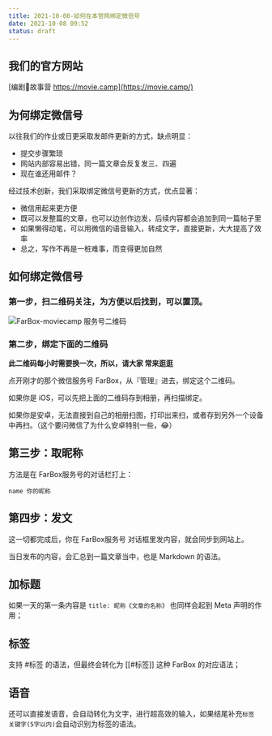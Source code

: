 ```yaml
---
title: 2021-10-08-如何在本官网绑定微信号
date: 2021-10-08 09:52
status: draft
---
```


## 我们的官方网站

[编剧🎥故事营 https://movie.camp](https://movie.camp/)

## 为何绑定微信号

以往我们的作业或日更采取发邮件更新的方式，缺点明显：
- 提交步骤繁琐
- 网站内部容易出错，同一篇文章会反复发三、四遍
- 现在谁还用邮件？

经过技术创新，我们采取绑定微信号更新的方式，优点显著：
- 微信用起来更方便
- 既可以发整篇的文章，也可以边创作边发，后续内容都会追加到同一篇帖子里
- 如果懒得动笔，可以用微信的语音输入，转成文字，直接更新，大大提高了效率
- 总之，写作不再是一桩难事，而变得更加自然

## 如何绑定微信号

### 第一步，扫二维码关注，为方便以后找到，可以置顶。

![FarBox-moviecamp 服务号二维码](https://wangpei.net/wp-content/uploads/2021/10/截屏2021-10-11-上午12.39.19.png)

### 第二步，绑定下面的二维码

**此二维码每小时需要换一次，所以，请大家 常来逛逛**

点开刚才的那个微信服务号 FarBox，从『管理』进去，绑定这个二维码。

如果你是 iOS，可以先把上面的二维码存到相册，再扫描绑定。

如果你是安卓，无法直接到自己的相册扫图，打印出来扫，或者存到另外一个设备中再扫。（这个要问微信了为什么安卓特别一些，😂）

## 第三步：取昵称

方法是在 FarBox服务号的对话栏打上：

`name 你的昵称` 

## 第四步：发文

这一切都完成后，你在 FarBox服务号 对话框里发内容，就会同步到网站上。

当日发布的内容，会汇总到一篇文章当中，也是 Markdown 的语法。

## 加标题

如果一天的第一条内容是 `title: 昵称《文章的名称》` 也同样会起到 Meta 声明的作用；

## 标签

支持 #标签 的语法，但最终会转化为 [[#标签]] 这种 FarBox 的对应语法；

## 语音

还可以直接发语音，会自动转化为文字，进行超高效的输入，如果结尾补充`标签 关键字(5字以内)`会自动识别为标签的语法。

